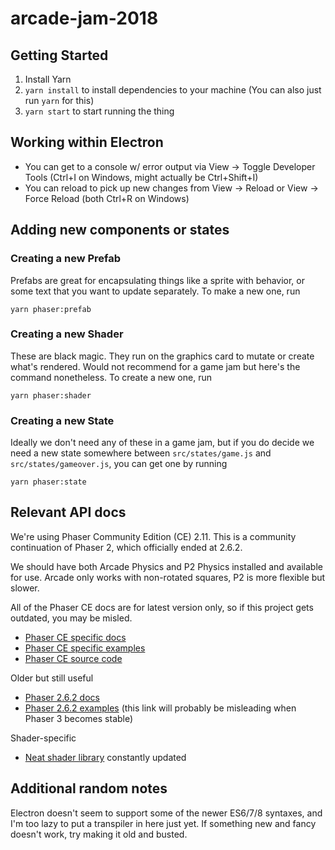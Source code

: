 # arcade-jam-2018

## Getting Started

1. Install Yarn
1. `yarn install` to install dependencies to your machine (You can also just run `yarn` for this)
1. `yarn start` to start running the thing

## Working within Electron

- You can get to a console w/ error output via View -> Toggle Developer Tools (Ctrl+I on Windows, might actually be Ctrl+Shift+I)
- You can reload to pick up new changes from View -> Reload or View -> Force Reload (both Ctrl+R on Windows)

## Adding new components or states

### Creating a new Prefab

Prefabs are great for encapsulating things like a sprite with behavior, or some text that you want to update separately. To make a new one, run

`yarn phaser:prefab`

### Creating a new Shader

These are black magic. They run on the graphics card to mutate or create what's rendered. Would not recommend for a game jam but here's the command nonetheless. To create a new one, run

`yarn phaser:shader`

### Creating a new State

Ideally we don't need any of these in a game jam, but if you do decide we need a new state somewhere between `src/states/game.js` and `src/states/gameover.js`, you can get one by running

`yarn phaser:state`

## Relevant API docs

We're using Phaser Community Edition (CE) 2.11. This is a community continuation of Phaser 2, which officially ended at 2.6.2.

We should have both Arcade Physics and P2 Physics installed and available for use. Arcade only works with non-rotated squares, P2 is more flexible but slower.

All of the Phaser CE docs are for latest version only, so if this project gets outdated, you may be misled.

- [Phaser CE specific docs](https://photonstorm.github.io/phaser-ce/index.html)
- [Phaser CE specific examples](https://codepen.io/collection/AMbZgY/)
- [Phaser CE source code](https://github.com/photonstorm/phaser-ce)

Older but still useful

- [Phaser 2.6.2 docs](https://www.phaser.io/docs/2.6.2/index)
- [Phaser 2.6.2 examples](https://www.phaser.io/examples) (this link will probably be misleading when Phaser 3 becomes stable)

Shader-specific

- [Neat shader library](http://glslsandbox.com/) constantly updated

## Additional random notes

Electron doesn't seem to support some of the newer ES6/7/8 syntaxes, and I'm too lazy to put a transpiler in here just yet. If something new and fancy doesn't work, try making it old and busted.
